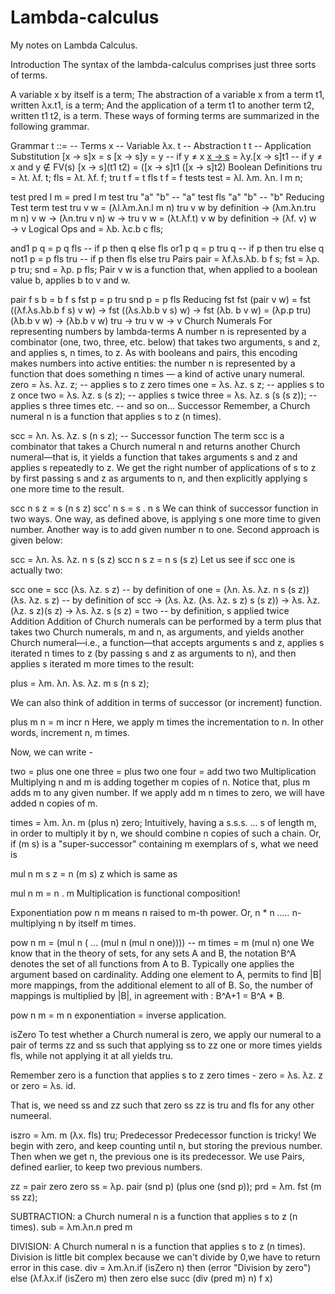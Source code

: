 # Lambda-calculus

My notes on Lambda Calculus.

Introduction
The syntax of the lambda-calculus comprises just three sorts of terms.

A variable x by itself is a term;
The abstraction of a variable x from a term t1, written λx.t1, is a term;
And the application of a term t1 to another term t2, written t1 t2, is a term.
These ways of forming terms are summarized in the following grammar.

Grammar
t ::=      -- Terms
  x        -- Variable
  λx. t    -- Abstraction
  t t      -- Application
Substitution
[x → s]x       = s
[x → s]y       = y                          -- if y ≠ x
[x → s](λy.t1) = λy.[x → s]t1               -- if y ≠ x and y ∉ FV(s)
[x → s](t1 t2) = ([x → s]t1 ([x → s]t2)
Boolean Definitions
tru = λt. λf. t;
fls = λt. λf. f;
tru t f = t
fls t f = f
tests
test = λl. λm. λn. l m n;

test pred l m = pred l m
test tru "a" "b" -- "a"
test fls "a" "b" -- "b"
Reducing Test term
 test tru v w
 = (λl.λm.λn.l m n) tru v w         by definition
 → (λm.λn.tru m n) v w
 → (λn.tru v n) w
 → tru v w
 = (λt.λf.t) v w                    by definition
 → (λf. v) w
 → v
Logical Ops
and = λb. λc.b c fls;

and1 p q = p q fls   -- if p then q   else fls
or1  p q = p tru q   -- if p then tru else q
not1 p   = p fls tru -- if p then fls else tru
Pairs
pair = λf.λs.λb. b f s;
fst = λp. p tru;
snd = λp. p fls;
Pair v w is a function that, when applied to a boolean value b, applies b to v and w.

pair f s b = b f s
fst p = p tru
snd p = p fls
Reducing fst
  fst (pair v w)
= fst ((λf.λs.λb.b f s) v w)
→ fst ((λs.λb.b v s) w)
→ fst (λb. b v w)
= (λp.p tru) (λb.b v w)
→ (λb.b v w) tru
→ tru v w
→ v
Church Numerals
For representing numbers by lambda-terms
A number n is represented by a combinator (one, two, three, etc. below) that takes two arguments, s and z, and applies s, n times, to z.
As with booleans and pairs, this encoding makes numbers into active entities: the number n is represented by a function that does something n times — a kind of active unary numeral.
zero  = λs. λz. z;            -- applies s to z zero times
one   = λs. λz. s z;          -- applies s to z once
two   = λs. λz. s (s z);      -- applies s twice
three = λs. λz. s (s (s z));  -- applies s three times
etc.                          -- and so on...
Successor
Remember, a Church numeral n is a function that applies s to z (n times).

scc = λn. λs. λz. s (n s z); -- Successor function
The term scc is a combinator that takes a Church numeral n and returns another Church numeral—that is, it yields a function that takes arguments s and z and applies s repeatedly to z. We get the right number of applications of s to z by first passing s and z as arguments to n, and then explicitly applying s one more time to the result.

scc  n s z = s (n s z)
scc' n s = s . n s
We can think of successor function in two ways. One way, as defined above, is applying s one more time to given number. Another way is to add given number n to one. Second approach is given below:

scc = λn. λs. λz. n s (s z)
scc  n s z = n s (s z)
Let us see if scc one is actually two:

scc one
= scc (λs. λz. s z)                       -- by definition of one
= (λn. λs. λz. n s (s z)) (λs. λz. s z)   -- by definition of scc
→ (λs. λz. (λs. λz. s z) s (s z))
→ λs. λz. (λz. s z)(s z)
→ λs. λz. s (s z)
= two                                     -- by definition, s applied twice
Addition
Addition of Church numerals can be performed by a term plus that takes two Church numerals, m and n, as arguments, and yields another Church numeral—i.e., a function—that accepts arguments s and z, applies s iterated n times to z (by passing s and z as arguments to n), and then applies s iterated m more times to the result:

plus = λm. λn. λs. λz. m s (n s z);

We can also think of addition in terms of successor (or increment) function.

plus m n = m incr n
Here, we apply m times the incrementation to n. In other words, increment n, m times.

Now, we can write -

two   = plus one one
three = plus two one
four  = add two two
Multiplication
Multiplying n and m is adding together m copies of n. Notice that, plus m adds m to any given number. If we apply add m n times to zero, we will have added n copies of m.

times = λm. λn. m (plus n) zero;
Intuitively, having a s.s.s. ... s of length m, in order to multiply it by n, we should combine n copies of such a chain. Or, if (m s) is a "super-successor" containing m exemplars of s, what we need is

mul n m s z = n (m s) z
which is same as

mul n m = n . m
Multiplication is functional composition!

Exponentiation
pow n m means n raised to m-th power. Or, n * n *.....* n- multiplying n by itself m times.

pow n m
 = (mul n ( ... (mul n (mul n one))))  -- m times
 = m (mul n) one
We know that in the theory of sets, for any sets A and B, the notation B^A denotes the set of all functions from A to B. Typically one applies the argument based on cardinality. Adding one element to A, permits to find |B| more mappings, from the additional element to all of B. So, the number of mappings is multiplied by |B|, in agreement with : B^A+1 = B^A * B.

pow n m = m n
exponentiation = inverse application.

isZero
To test whether a Church numeral is zero, we apply our numeral to a pair of terms zz and ss such that applying ss to zz one or more times yields fls, while not applying it at all yields tru.

Remember zero is a function that applies s to z zero times - zero = λs. λz. z or zero  = λs. id.

That is, we need ss and zz such that zero ss zz is tru and fls for any other numeeral.

iszro = λm. m (λx. fls) tru;
Predecessor
Predecessor function is tricky! We begin with zero, and keep counting until n, but storing the previous number. Then when we get n, the previous one is its predecessor. We use Pairs, defined earlier, to keep two previous numbers.

zz = pair zero zero
ss  = λp. pair (snd p) (plus one (snd p));
prd = λm. fst (m ss zz);

SUBTRACTION:
a Church numeral n is a function that applies s to z (n times).
sub = λm.λn.n pred m

DIVISION:
A Church numeral n is a function that applies s to z (n times).
Division is little bit complex because we can't divide by 0,we have to return error in this case.
div = λm.λn.if (isZero n) then (error "Division by zero") else (λf.λx.if (isZero m) then zero else succ (div (pred m) n) f x) 

